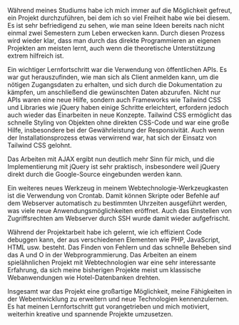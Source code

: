 Während meines Studiums habe ich mich immer auf die Möglichkeit gefreut, ein Projekt durchzuführen, bei dem ich so viel Freiheit habe wie bei diesem. Es ist sehr befriedigend zu sehen, wie man seine Ideen bereits nach nicht einmal zwei Semestern zum Leben erwecken kann. Durch diesen Prozess wird wieder klar, dass man durch das direkte Programmieren an eigenen Projekten am meisten lernt, auch wenn die theoretische Unterstützung extrem hilfreich ist.

Ein wichtiger Lernfortschritt war die Verwendung von öffentlichen APIs. Es war gut herauszufinden, wie man sich als Client anmelden kann, um die nötigen Zugangsdaten zu erhalten, und sich durch die Dokumentation zu kämpfen, um anschließend die gewünschten Daten abzurufen. Nicht nur APIs waren eine neue Hilfe, sondern auch Frameworks wie Tailwind CSS und Libraries wie jQuery haben einige Schritte erleichtert, erfordern jedoch auch wieder das Einarbeiten in neue Konzepte. Tailwind CSS ermöglicht das schnelle Styling von Objekten ohne direkten CSS-Code und war eine große Hilfe, insbesondere bei der Gewährleistung der Responsivität. Auch wenn der Installationsprozess etwas verwirrend war, hat sich der Einsatz von Tailwind CSS gelohnt.

Das Arbeiten mit AJAX ergibt nun deutlich mehr Sinn für mich, und die Implementierung mit jQuery ist sehr praktisch, insbesondere weil jQuery direkt durch die Google-Source eingebunden werden kann.

Ein weiteres neues Werkzeug in meinem Webtechnologie-Werkzeugkasten ist die Verwendung von Crontab. Damit können Skripte oder Befehle auf dem Webserver automatisch zu bestimmten Uhrzeiten ausgeführt werden, was viele neue Anwendungsmöglichkeiten eröffnet. Auch das Einstellen von Zugriffsrechten am Webserver durch SSH wurde damit wieder aufgefrischt.

Während der Projektarbeit habe ich gelernt, wie ich effizient Code debuggen kann, der aus verschiedenen Elementen wie PHP, JavaScript, HTML usw. besteht. Das Finden von Fehlern und das schnelle Beheben sind das A und O in der Webprogrammierung. Das Arbeiten an einem spielähnlichen Projekt mit Webtechnologien war eine sehr interessante Erfahrung, da sich meine bisherigen Projekte meist um klassische Webanwendungen wie Hotel-Datenbanken drehten.

Insgesamt war das Projekt eine großartige Möglichkeit, meine Fähigkeiten in der Webentwicklung zu erweitern und neue Technologien kennenzulernen. Es hat meinen Lernfortschritt gut vorangetrieben und mich motiviert, weiterhin kreative und spannende Projekte umzusetzen.
